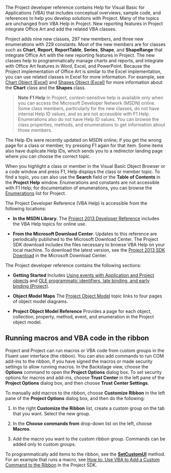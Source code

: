 The Project developer reference contains Help for Visual Basic for Applications (VBA) that includes conceptual overviews, sample code, and references to help you develop solutions with Project. Many of the topics are unchanged from VBA Help in Project. New reporting features in Project integrate Office Art and add the related VBA classes.

Project adds nine new classes, 297 new members, and three new enumerations with 229 constants. Most of the new members are for classes such as **Chart**, **Report**, **ReportTable**, **Series**, **Shape**, and **ShapeRange** that integrate Office Art with the new reporting features in Project. The new classes help to programmatically manage charts and reports, and integrate with Office Art features in Word, Excel, and PowerPoint. Because the Project implementation of Office Art is similar to the Excel implementation, you can use related classes in Excel for more information. For example, see [Chart Object (Excel)](https://msdn.microsoft.com/en-us/library/ff194426.aspx) and [Shapes Object (Excel)](https://msdn.microsoft.com/en-us/library/ff841148.aspx) for more information about the **Chart** class and the **Shapes** class.

 >**Note** **F1 Help**   In Project, context-sensitive help is available only when you can access the Microsoft Developer Network (MSDN) online. Some class members, particularly for the new classes, do not have internal Help ID values, and so are not accessible with F1 Help. Enumerations also do not have Help ID values. You can browse the class properties, methods, and enumerations to get information about those members.

The Help IDs were recently updated on MSDN online; if you get the wrong page for a class or member, try pressing F1 again for that item. Some items also have duplicate Help IDs, which sends you to a redirector landing page where you can choose the correct topic.

When you highlight a class or member in the Visual Basic Object Browser or a code window and press F1, Help displays the class or member topic. To find a topic, you can also use the **Search** field or the **Table of Contents** in the **Project Help** window. Enumerations and constants are not accessible with F1 Help; for documentation of enumerations, you can browse the [Enumerations](https://msdn.microsoft.com/en-us/library/jj235432.aspx) list for Project.

The Project Developer Reference (VBA Help) is accessible from the following locations:

* **In the MSDN Library**. The [Project 2013 Developer Reference](https://msdn.microsoft.com/en-us/library/ee861523) includes the VBA Help topics for online use.

* **From the Microsoft Download Center**. Updates to this reference are periodically published to the Microsoft Download Center. The Project SDK download includes the files necessary to browse VBA Help on your local machine. To download the latest version, see the [Project 2013 SDK Download](https://www.microsoft.com/en-us/download/details.aspx?id=30435) in the Microsoft Download Center.

The Project developer reference contains the following sections:

* **Getting Started**   Includes [Using events with Application and Project objects](https://www.microsoft.com/en-us/download/details.aspx?id=30435) and [OLE programmatic identifiers, late binding, and early binding (Project)](https://msdn.microsoft.com/en-us/library/ff866799).

* **Object Model Maps**   The [Project Object Model](https://msdn.microsoft.com/en-us/library/ff865184) topic links to four pages of object model diagrams.

* **Project Object Model Reference**   Provides a page for each object, collection, property, method, event, and enumeration in the Project object model.

Running macros and VBA code in the ribbon
-----------------------------------------

Project and Project can run macros or VBA code from custom groups in the Fluent user interface (the ribbon). You can also add commands to run COM add-ins to the ribbon, if you have signed the macros or made security settings to allow running macros. In the Backstage view, choose the **Options** command to open the **Project Options** dialog box. To set security options for macros and add-ins, choose **Trust Center** in the left pane of the **Project Options** dialog box, and then choose **Trust Center Settings**.

To manually add macros to the ribbon, choose **Customize Ribbon** in the left pane of the **Project Options** dialog box, and then do the following:

1. In the right **Customize the Ribbon** list, create a custom group on the tab that you want. Select the new group.

2. In the **Choose commands from** drop-down list on the left, choose **Macros**.

3. Add the macro you want to the custom ribbon group. Commands can be added only to custom groups.

To programmatically add items to the ribbon, see the [**SetCustomUI**](https://msdn.microsoft.com/en-us/library/ff867065) method. For an example that runs a macro, see [How to: Use VBA to Add a Custom Command to the Ribbon](https://msdn.microsoft.com/en-us/library/ee767705.aspx) in the Project SDK.
